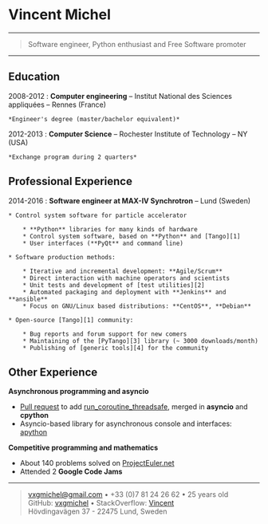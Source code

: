 Vincent Michel
==============

----

>  Software engineer, Python enthusiast and Free Software promoter

----

Education
---------

2008-2012
:   **Computer engineering** – Institut National des Sciences appliquées – Rennes (France)

    *Engineer's degree (master/bachelor equivalent)*

2012-2013
:   **Computer Science** – Rochester Institute of Technology – NY (USA)

    *Exchange program during 2 quarters*

Professional Experience
----------------------

2014-2016
:   **Software engineer at MAX-IV Synchrotron** – Lund (Sweden)

    * Control system software for particle accelerator

        * **Python** libraries for many kinds of hardware
        * Control system software, based on **Python** and [Tango][1]
        * User interfaces (**PyQt** and command line)

    * Software production methods:

        * Iterative and incremental development: **Agile/Scrum**
        * Direct interaction with machine operators and scientists
        * Unit tests and development of [test utilities][2]
        * Automated packaging and deployment with **Jenkins** and **ansible**
		* Focus on GNU/Linux based distributions: **CentOS**, **Debian**

    * Open-source [Tango][1] community:

        * Bug reports and forum support for new comers
        * Maintaining of the [PyTango][3] library (~ 3000 downloads/month)
        * Publishing of [generic tools][4] for the community

Other Experience
----------------

**Asynchronous programming and asyncio**

  * [Pull request][5] to add [run_coroutine_threadsafe][6], merged in **asyncio** and **cpython**
  * Asyncio-based library for asynchronous console and interfaces: [apython][7]

**Competitive programming and mathematics**

  * About 140 problems solved on [ProjectEuler.net][8]
  * Attended 2 **Google Code Jams**

----

> <vxgmichel@gmail.com> • +33 (0)7 81 24 26 62 • 25 years old\
> GitHub: [vxgmichel][9] • StackOverflow: [Vincent][10]\
> Hövdingavägen 37 - 22475 Lund, Sweden


[1]: http://www.tango-controls.org/
[2]: https://github.com/vxgmichel/pytango-devicetest
[3]: https://github.com/tango-cs/PyTango
[4]: https://github.com/vxgmichel/tango-gateway
[5]: https://github.com/python/asyncio/pull/273
[6]: https://docs.python.org/3/library/asyncio-task.html#asyncio.run_coroutine_threadsafe
[7]: https://github.com/vxgmichel/apython
[8]: https://projecteuler.net
[9]: https://github.com/vxgmichel/
[10]: http://stackoverflow.com/users/2846140/vincent

